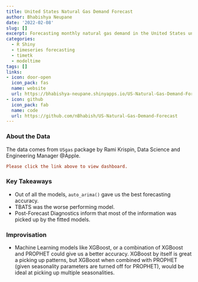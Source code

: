 ```yaml
---
title: United States Natural Gas Demand Forecast
author: Bhabishya Neupane
date: '2022-02-08'
slug: []
excerpt: Forecasting monthly natural gas demand in the United States until 2023-01-01 (i.e. next 24 months based on the dataset in use)
categories:
  - R Shiny
  - timeseries forecasting
  - timetk
  - modeltime
tags: []
links:
- icon: door-open
  icon_pack: fas
  name: website
  url: https://bhabishya-neupane.shinyapps.io/US-Natural-Gas-Demand-Forecast-Dashboard/
- icon: github
  icon_pack: fab
  name: code
  url: https://github.com/nBhabish/US-Natural-Gas-Demand-Forecast
---
```


### About the Data

The data comes from `USgas` package by Rami Krispin, Data Science and Engineering Manager @Apple.

```toml
Please click the link above to view dashboard.
```
### Key Takeaways

- Out of all the models, `auto_arima()` gave us the best forecasting accuracy. 
- TBATS was the worse performing model. 
- Post-Forecast Diagnostics inform that most of the information was picked up by the fitted models.


### Improvisation

- Machine Learning models like XGBoost, or a combination of XGBoost and PROPHET could give us a better accuracy. XGBoost by itself is great a picking up patterns, but XGBoost when combined with PROPHET (given seasonality parameters are turned off for PROPHET), would be ideal at picking up multiple seasonalities. 
